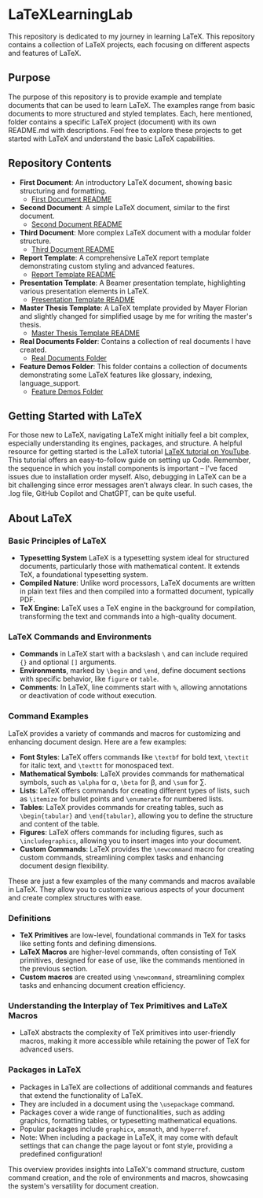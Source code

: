 # LaTeXLearningLab

This repository is dedicated to my journey in learning LaTeX. This repository contains a collection of LaTeX projects, each focusing on different aspects and features of LaTeX.

## Purpose

The purpose of this repository is to provide example and template documents that can be used to learn LaTeX. The examples range from basic documents to more structured and styled templates. Each, here mentioned, folder contains a specific LaTeX project (document) with its own README.md with descriptions. Feel free to explore these projects to get started with LaTeX and understand the basic LaTeX capabilities.

## Repository Contents

- **First Document**: An introductory LaTeX document, showing basic structuring and formatting.
  - [First Document README](first_document/README.md)
- **Second Document**: A simple LaTeX document, similar to the first document.
  - [Second Document README](second_document/README.md)
- **Third Document**: More complex LaTeX document with a modular folder structure.
  - [Third Document README](third_document/README.md)
- **Report Template**: A comprehensive LaTeX report template demonstrating custom styling and advanced features.
  - [Report Template README](report_template/README.md)
- **Presentation Template**: A Beamer presentation template, highlighting various presentation elements in LaTeX.
  - [Presentation Template README](presentation_template/README.md)
- **Master Thesis Template**: A LaTeX template provided by Mayer Florian and slightly changed for simplified usage by me for writing the master's thesis. 
  - [Master Thesis Template README](master_thesis_template/README.md)
- **Real Documents Folder**: Contains a collection of real documents I have created.
  - [Real Documents Folder](real_documents/)
- **Feature Demos Folder**: This folder contains a collection of documents demonstrating some LaTeX features like glossary, indexing, language_support.
  - [Feature Demos Folder](feature_demos/)

## Getting Started with LaTeX


For those new to LaTeX, navigating LaTeX might initially feel a bit complex, especially understanding its engines, packages, and structure. A helpful resource for getting started is the LaTeX tutorial [LaTeX tutorial on YouTube](https://www.youtube.com/watch?v=CmagZthwhaY). This tutorial offers an easy-to-follow guide on setting up Code. Remember, the sequence in which you install components is important – I've faced issues due to installation order myself. Also, debugging in LaTeX can be a bit challenging since error messages aren’t always clear. In such cases, the .log file, GitHub Copilot and ChatGPT, can be quite useful.

## About LaTeX

### Basic Principles of LaTeX
- **Typesetting System** LaTeX is a typesetting system ideal for structured documents, particularly those with mathematical content. It extends TeX, a foundational typesetting system.
- **Compiled Nature**: Unlike word processors, LaTeX documents are written in plain text files and then compiled into a formatted document, typically PDF.
- **TeX Engine**: LaTeX uses a TeX engine in the background for compilation, transforming the text and commands into a high-quality document.

### LaTeX Commands and Environments
- **Commands** in LaTeX start with a backslash `\` and can include required `{}` and optional `[]` arguments.
- **Environments**, marked by `\begin` and `\end`, define document sections with specific behavior, like `figure` or `table`.
- **Comments**: In LaTeX, line comments start with `%`, allowing annotations or deactivation of code without execution.

### Command Examples
LaTeX provides a variety of commands and macros for customizing and enhancing document design. Here are a few examples:

- **Font Styles**: LaTeX offers commands like `\textbf` for bold text, `\textit` for italic text, and `\texttt` for monospaced text.
- **Mathematical Symbols**: LaTeX provides commands for mathematical symbols, such as `\alpha` for α, `\beta` for β, and `\sum` for ∑.
- **Lists**: LaTeX offers commands for creating different types of lists, such as `\itemize` for bullet points and `\enumerate` for numbered lists.
- **Tables**: LaTeX provides commands for creating tables, such as `\begin{tabular}` and `\end{tabular}`, allowing you to define the structure and content of the table.
- **Figures**: LaTeX offers commands for including figures, such as `\includegraphics`, allowing you to insert images into your document.
- **Custom Commands**: LaTeX provides the `\newcommand` macro for creating custom commands, streamlining complex tasks and enhancing document design flexibility.

These are just a few examples of the many commands and macros available in LaTeX. They allow you to customize various aspects of your document and create complex structures with ease.

### Definitions
- **TeX Primitives** are low-level, foundational commands in TeX for tasks like setting fonts and defining dimensions.
- **LaTeX Macros** are higher-level commands, often consisting of TeX primitives, designed for ease of use, like the commands mentioned in the previous section.
- **Custom macros** are created using `\newcommand`, streamlining complex tasks and enhancing document creation efficiency.

### Understanding the Interplay of Tex Primitives and LaTeX Macros
- LaTeX abstracts the complexity of TeX primitives into user-friendly macros, making it more accessible while retaining the power of TeX for advanced users.

### Packages in LaTeX
- Packages in LaTeX are collections of additional commands and features that extend the functionality of LaTeX.
- They are included in a document using the `\usepackage` command.
- Packages cover a wide range of functionalities, such as adding graphics, formatting tables, or typesetting mathematical equations.
- Popular packages include `graphicx`, `amsmath`, and `hyperref`.
- Note: When including a package in LaTeX, it may come with default settings that can change the page layout or font style, providing a predefined configuration!


This overview provides insights into LaTeX's command structure, custom command creation, and the role of environments and macros, showcasing the system's versatility for document creation.